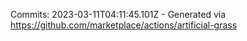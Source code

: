 Commits: 2023-03-11T04:11:45.101Z - Generated via https://github.com/marketplace/actions/artificial-grass
<br>
